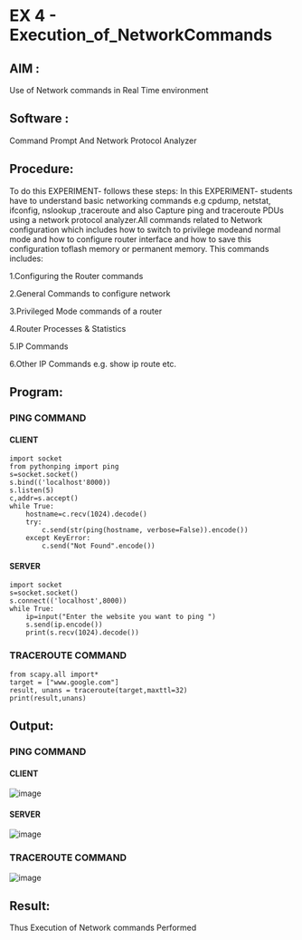 # EX 4 - Execution_of_NetworkCommands
## AIM :
Use of Network commands in Real Time environment
## Software : 
Command Prompt And Network Protocol Analyzer
## Procedure: 
To do this EXPERIMENT- follows these steps:
In this EXPERIMENT- students have to understand basic networking commands e.g cpdump, netstat, ifconfig, nslookup ,traceroute and also Capture ping and traceroute PDUs using a network protocol analyzer.All commands related to Network configuration which includes how to switch to privilege modeand normal mode and how to configure router interface and how to save this configuration toflash memory or permanent memory.
This commands includes:

1.Configuring the Router commands

2.General Commands to configure network

3.Privileged Mode commands of a router 

4.Router Processes & Statistics

5.IP Commands

6.Other IP Commands e.g. show ip route etc.
## Program:
### PING COMMAND
#### CLIENT
```
import socket 
from pythonping import ping 
s=socket.socket() 
s.bind(('localhost'8000)) 
s.listen(5) 
c,addr=s.accept() 
while True: 
    hostname=c.recv(1024).decode() 
    try: 
        c.send(str(ping(hostname, verbose=False)).encode()) 
    except KeyError: 
        c.send("Not Found".encode())
```
#### SERVER
```
import socket 
s=socket.socket() 
s.connect(('localhost',8000)) 
while True: 
    ip=input("Enter the website you want to ping ") 
    s.send(ip.encode()) 
    print(s.recv(1024).decode())
```
### TRACEROUTE COMMAND
```
from scapy.all import* 
target = ["www.google.com"] 
result, unans = traceroute(target,maxttl=32) 
print(result,unans)
```
## Output:
### PING COMMAND
#### CLIENT

![image](https://github.com/VaradaramSK/4.Execution_of_NetworkCommends/assets/144356171/7d14097a-a1d9-485d-be13-94b157c271d6)

#### SERVER

![image](https://github.com/VaradaramSK/4.Execution_of_NetworkCommends/assets/144356171/55491c3f-2427-4ee9-a0fb-530c80b5cd29)

### TRACEROUTE COMMAND

![image](https://github.com/VaradaramSK/4.Execution_of_NetworkCommends/assets/144356171/1f5d8901-9514-44f9-a3fa-f700c40303f4)

## Result:
Thus Execution of Network commands Performed 
